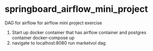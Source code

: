 # springboard_airflow_mini_project
DAG for airflow for airflow mini project exercise
1. Start up docker container that has airflow container and postgres container
docker-compose up
2. navigate to localhost:8080 run marketvol dag
